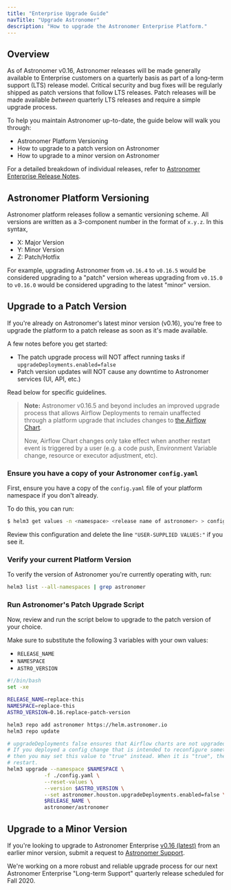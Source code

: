 ```yaml
---
title: "Enterprise Upgrade Guide"
navTitle: "Upgrade Astronomer"
description: "How to upgrade the Astronomer Enterprise Platform."
---
```


## Overview

As of Astronomer v0.16, Astronomer releases will be made generally available to Enterprise customers on a quarterly basis as part of a long-term support (LTS) release model. Critical security and bug fixes will be regularly shipped as patch versions that follow LTS releases. Patch releases will be made available _between_ quarterly LTS releases and require a simple upgrade process.

To help you maintain Astronomer up-to-date, the guide below will walk you through:

- Astronomer Platform Versioning
- How to upgrade to a patch version on Astronomer
- How to upgrade to a minor version on Astronomer

For a detailed breakdown of individual releases, refer to [Astronomer Enterprise Release Notes](https://www.astronomer.io/docs/enterprise/stable/resources/release-notes/).

## Astronomer Platform Versioning

Astronomer platform releases follow a semantic versioning scheme. All versions are written as a 3-component number in the format of `x.y.z`. In this syntax,

- X: Major Version
- Y: Minor Version
- Z: Patch/Hotfix

For example, upgrading Astronomer from `v0.16.4` to `v0.16.5` would be considered upgrading to a "patch" version whereas upgrading from `v0.15.0` to `v0.16.0` would be considered upgrading to the latest "minor" version.

## Upgrade to a Patch Version

If you're already on Astronomer's latest minor version (v0.16), you're free to upgrade the platform to a patch release as soon as it's made available.

A few notes before you get started:
- The patch upgrade process will NOT affect running tasks if `upgradeDeployments.enabled=false`
- Patch version updates will NOT cause any downtime to Astronomer services (UI, API, etc.)

Read below for specific guidelines.

> **Note:** Astronomer v0.16.5 and beyond includes an improved upgrade process that allows Airflow Deployments to remain unaffected through a platform upgrade that includes changes to [the Airflow Chart](https://github.com/astronomer/airflow-chart).
>
> Now, Airflow Chart changes only take effect when another restart event is triggered by a user (e.g. a code push, Environment Variable change, resource or executor adjustment, etc).

### Ensure you have a copy of your Astronomer `config.yaml`

First, ensure you have a copy of the `config.yaml` file of your platform namespace if you don't already.

To do this, you can run:

```sh
$ helm3 get values -n <namespace> <release name of astronomer> > config.yaml
```

Review this configuration and delete the line `"USER-SUPPLIED VALUES:"` if you see it.

### Verify your current Platform Version

To verify the version of Astronomer you're currently operating with, run:

```sh
helm3 list --all-namespaces | grep astronomer
```

### Run Astronomer's Patch Upgrade Script

Now, review and run the script below to upgrade to the patch version of your choice.

Make sure to substitute the following 3 variables with your own values:

- `RELEASE_NAME`
- `NAMESPACE`
- `ASTRO_VERSION`

```sh
#!/bin/bash
set -xe

RELEASE_NAME=replace-this
NAMESPACE=replace-this
ASTRO_VERSION=0.16.replace-patch-version

helm3 repo add astronomer https://helm.astronomer.io
helm3 repo update

# upgradeDeployments false ensures that Airflow charts are not upgraded when this script is ran
# If you deployed a config change that is intended to reconfigure something inside Airflow,
# then you may set this value to "true" instead. When it is "true", then each Airflow chart will
# restart.
helm3 upgrade --namespace $NAMESPACE \
            -f ./config.yaml \
            --reset-values \
            --version $ASTRO_VERSION \
            --set astronomer.houston.upgradeDeployments.enabled=false \
            $RELEASE_NAME \
            astronomer/astronomer
```


## Upgrade to a Minor Version

If you're looking to upgrade to Astronomer Enterprise [v0.16 (latest)](/docs/enterprise/stable/resources/release-notes) from an earlier minor version, submit a request to [Astronomer Support](support.astronomer.io).

We're working on a more robust and reliable upgrade process for our next Astronomer Enterprise "Long-term Support" quarterly release scheduled for Fall 2020.
